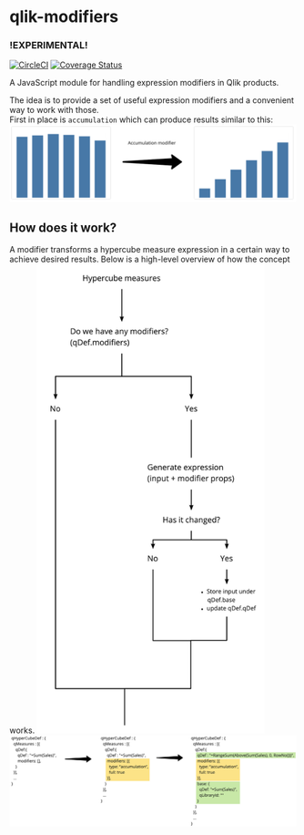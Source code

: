 # qlik-modifiers
### !EXPERIMENTAL!
[![CircleCI](https://circleci.com/gh/qlik-oss/qlik-modifiers.svg?style=shield)](https://circleci.com/gh/qlik-oss/qlik-modifiers)
[![Coverage Status](https://coveralls.io/repos/github/qlik-oss/qlik-modifiers/badge.svg)](https://coveralls.io/github/qlik-oss/qlik-modifiers)

A JavaScript module for handling expression modifiers in Qlik products.

The idea is to provide a set of useful expression modifiers and a convenient way to work with those.  
First in place is `accumulation` which can produce results similar to this:
<img width="800" src="./docs/accumulation.png" alt="Accumulation modifier" />

## How does it work?
A modifier transforms a hypercube measure expression in a certain way to achieve desired results.
Below is a high-level overview of how the concept works.
<img width="400" src="./docs/assets/concept-flow.jpg" alt="Concept flow" />
<img width="800" src="./docs/assets/properties.jpg" alt="Properties" />